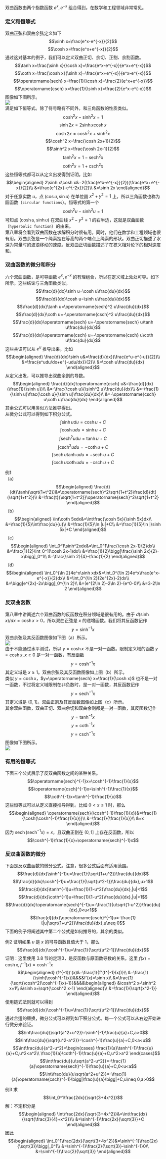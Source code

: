 双曲函数由两个指数函数 $e^x,e^{-x}$ 组合得到，在数学和工程领域非常常见。

### 定义和恒等式
双曲正弦和双曲余弦定义如下
$$\sinh x=\frac{e^x-e^{-x}}{2}$$
$$\cosh x=\frac{e^x+e^{-x}}{2}$$
通过这对基本的例子，我们可以定义双曲正切、余切、正割、余割函数。
$$\tanh x=\frac{\sinh x}{\cosh x}=\frac{e^x-e^{-x}}{e^x+e^{-x}}$$
$$\coth x=\frac{\cosh x}{\sinh x}=\frac{e^x+e^{-x}}{e^x-e^{-x}}$$
$$\operatorname{sech} x=\frac{1}{\cosh x}=\frac{2}{e^x+e^{-x}}$$
$$\operatorname{csch} x=\frac{1}{\sinh x}=\frac{2}{e^x-e^{-x}}$$
图像如下图所示。  
![](030.010.png)  
满足如下恒等式。除了符号略有不同外，和三角函数的性质类似。
$$\cosh^2 x-\sinh^2 x=1$$
$$\sinh 2x=2\sinh x\cosh x$$
$$\cosh 2x=\cosh^2 x+\sinh^2 x$$
$$\cosh^2 x=\frac{\cosh 2x+1}{2}$$
$$\sinh^2 x=\frac{\cosh 2x-1}{2}$$
$$\tanh^2 x=1-\operatorname{sech}^2 x$$
$$\coth^2 x=1+\operatorname{csch}^2 x$$
这些恒等式都可以从定义出发得到证明。比如
$$\begin{aligned}
2\sinh x\cosh x&=2(\frac{e^x-e^{-x}}{2})(\frac{e^x+e^{-x}}{2})\\
&=\frac{e^{2x}-e^{-2x}}{2}\\
&=\sinh 2x
\end{aligned}$$
对于任意实数 $u$，点 $(\cos u,\sin u)$ 在单位圆 $x^2+y^2=1$ 上，所以三角函数也称为圆函数（`circular functions`）。恒等式的第一个
$$\cosh^2 u-\sinh^2 u=1$$
可知点 $(\cosh u,\sinh u)$ 在双曲线 $x^2-y^2=1$ 的右半边，这就是双曲函数（`hyperbolic function`）的由来。  
第八章将会看到双曲函数在求解积分时很有用。同时，他们在数学和工程领域也很有用。双曲余弦是一个绳索挂在等高的两个端点上绳索的形状。双曲正切描述了水深为常量时的波浪移动的速度。反双曲正切函数描述了在狭义相对论下的相对速度和。

### 双曲函数的微分和积分
六个双曲函数，是可导函数 $e^x,e^{-x}$ 的有理组合，所以在定义域上处处可导。如下所示。这些结论与三角函数类似。
$$\frac{d}{dx}\sinh u=\cosh u\frac{du}{dx}$$
$$\frac{d}{dx}\cosh u=\sinh u\frac{du}{dx}$$
$$\frac{d}{dx}\tanh u=\operatorname{sech}^2 u\frac{du}{dx}$$
$$\frac{d}{dx}\coth u=-\operatorname{csch}^2 u\frac{du}{dx}$$
$$\frac{d}{dx}\operatorname{sech} u=-\operatorname{sech} u\tanh u\frac{du}{dx}$$
$$\frac{d}{dx}\operatorname{csch} u=-\operatorname{csch} u\coth u\frac{du}{dx}$$
这些共识可以从 $e^u$ 推导出来。比如
$$\begin{aligned}
\frac{d}{dx}\sinh u&=\frac{d}{dx}(\frac{e^u-e^{-u}}{2})\\
&=\frac{e^udu/dx+e^{-udu/dx}}{2}\\
&=\cosh u\frac{du}{dx}
\end{aligned}$$
从定义出发，可以推导出双曲余割的导数。
$$\begin{aligned}
\frac{d}{dx}\operatorname{csch} u&=\frac{d}{dx}(\frac{1}{\sinh u})\\
&=-\frac{\cosh u}{\sinh^2 u}\frac{du}{dx}\\
&=-\frac{1}{\sinh u}\frac{\cosh u}{\sinh u}\frac{du}{dx}\\
&=-\operatorname{csch} u\coth u\frac{du}{dx}
\end{aligned}$$
其余公式可以用类似方法推导得出。  
从微分公式可以得到如下积分公式。
$$\int\sinh udu=\cosh u+C$$
$$\int\cosh udu=\sinh u+C$$
$$\int\operatorname{sech}^2 udu=\tanh u+C$$
$$\int\operatorname{csch}^2 udu=-\coth u+C$$
$$\int\operatorname{sech} u\tanh udu=-\operatorname{sech} u+C$$
$$\int\operatorname{csch} u\coth udu=-\operatorname{csch} u+C$$

例1  
（a）
$$\begin{aligned}
\frac{d}{dt}\tanh(\sqrt{1+t^2})&=\operatorname{sech}^2\sqrt{1+t^2}\frac{d}{dt}(\sqrt{1+t^2})\\
&=\frac{t}{\sqrt{1+t^2}}\operatorname{sech}^2\sqrt{1+t^2}
\end{aligned}$$
（b）
$$\begin{aligned}
\int\coth 5xdx&=\int\frac{\cosh 5x}{\sinh 5x}dx\\
&=\frac{1}{5}\int\frac{du}{u}\\
&=\frac{1}{5}\ln |u|+C\\
&=\frac{1}{5}\ln |\sinh 5x|+C
\end{aligned}$$
（c）
$$\begin{aligned}
\int_0^1\sinh^2xdx&=\int_0^1\frac{\cosh 2x-1}{2}dx\\
&=\frac{1}{2}\int_0^1(\cosh 2x-1)dx\\
&=\frac{1}{2}\bigg[\frac{\sinh 2x}{2}-x\bigg]_0^1\\
&=\frac{\sinh 2}{4}-\frac{1}{2}
\end{aligned}$$
（d）
$$\begin{aligned}
\int_0^{\ln 2}4e^x\sinh xdx&=\int_0^{\ln 2}4e^x\frac{e^x-e^{-x}}{2}dx\\
&=\int_0^{\ln 2}(2e^{2x}-2)dx\\
&=\bigg[e^{2x}-2x\bigg]_0^{\ln 2}\\
&=(e^{2\ln 2}-2\ln 2)-(e^0-0)\\
&=3-2\ln 2
\end{aligned}$$

### 反双曲函数
第八章中讲阐述六个双曲函数的反函数在积分领域是很有用的。由于 $d(\sinh x)/dx=\cosh x>0$，所以双曲正弦是 $x$ 的递增函数。我们将其反函数记作
$$y=\sinh^{-1}x$$
双曲余弦及其反函数图像如下图（a）所示。  
![](030.041.png)  
由于不能通过水平测试，所以 $y=\cosh x$ 不是一对一函数。限制定义域的函数 $y=\cosh x,x\geq 0$ 是一对一函数，有反函数
$$y=\cosh^{-1}x$$
其定义域是 $x\geq 1$。双曲余弦及其反函数图像如上图（b）所示。  
类似 $y=\cosh x$，$y=\operatorname{sech} x=\frac{1}{\cosh x}$ 也不是一对一函数，不过将定义域限制在非负数时，是一对一函数，其反函数记作
$$y=\operatorname{sech}^{-1}x$$
其定义域是 $(0,1]$。双曲正割及其反函数图像如上图（c）所示。  
其余双曲函数，双曲正切、双曲余切和双曲余割都是一对一函数，其反函数记作
$$y=\tanh^{-1}x$$
$$y=\coth^{-1}x$$
$$y=\operatorname{csch}^{-1}x$$
图像如下图所示。  
![](030.042.png)

### 有用的恒等式
下面三个公式展示了反双曲函数之间的某种关系。
$$\operatorname{sech}^{-1}x=\cosh^{-1}\frac{1}{x}$$
$$\operatorname{csch}^{-1}x=\sinh^{-1}\frac{1}{x}$$
$$\coth^{-1}x=\tanh^{-1}\frac{1}{x}$$
这些恒等式可以从定义直接推导得到。比如 $0<x\leq 1$ 时，那么
$$\begin{aligned}
\operatorname{sech}(\cosh^{-1}\frac{1}{x})&=\frac{1}{\cosh(\cosh^{-1}\frac{1}{x})}\\
&=\frac{1}{\frac{1}{x}}\\
&=x
\end{aligned}$$
因为 $\operatorname{sech}(\operatorname{sech}^{-1}x)=x$，且双曲正割在 $(0,1]$ 上存在反函数，所以
$$\cosh^{-1}\frac{1}{x}=\operatorname{sech}^{-1}x$$

### 反双曲函数的微分
下面是反双曲函数的微分公式。注意，很多公式后面有适用范围。
$$\frac{d}{dx}\sinh^{-1}u=\frac{1}{\sqrt{1+u^2}}\frac{du}{dx}$$
$$\frac{d}{dx}\cosh^{-1}u=\frac{1}{\sqrt{u^2-1}}\frac{du}{dx},u>1$$
$$\frac{d}{dx}\tanh^{-1}u=\frac{1}{1-u^2}\frac{du}{dx},|u|<1$$
$$\frac{d}{dx}\coth^{-1}u=\frac{1}{1-u^2}\frac{du}{dx},|u|>1$$
$$\frac{d}{dx}\operatorname{sech}^{-1}u=-\frac{1}{u\sqrt{1-u^2}}\frac{du}{dx},0<u<1$$
$$\frac{d}{dx}\operatorname{csch}^{-1}u=-\frac{1}{|u|\sqrt{1+u^2}}\frac{du}{dx},u\neq 0$$
下面的例子将阐述其中第二个公式是如何推导的，其余的类似。

例2 证明如果 $u$ 是 $x$ 的可导函数且值大于 1，那么
$$\frac{d}{dx}\cosh^{-1}u=\frac{1}{\sqrt{u^2-1}}\frac{du}{dx}$$
证明：这里使用 3.8 节的定理3，是反函数与原函数导数的关系。这里 $f(x)=\cosh x,f^{-1}(x)=\cosh^{-1}x$
$$\begin{aligned}
(f^{-1})'(x)&=\frac{1}{f'(f^{-1}(x))}\\
&=\frac{1}{\sinh(\cosh^{-1}x)}&&&&f'(x)=\sinh x\\
&=\frac{1}{\sqrt{\cosh^2(\cosh^{-1}x)-1}}&&&&\begin{aligned}
&\cosh^2 x-\sinh^2 x=1\\
&\sinh x=\sqrt{\cosh^2 x-1}
\end{aligned}\\
&=\frac{1}{\sqrt{x^2-1}}
\end{aligned}$$
使用链式法则就可以得到
$$\frac{d}{dx}\cosh^{-1}u=\frac{1}{\sqrt{u^2-1}}\frac{du}{dx}$$
通过合适的替换，微分公式可以得到如下积分公式。每一个公式可以从右边开始进行微分来验证。
$$\int\frac{du}{\sqrt{a^2+u^2}}=\sinh^{-1}\frac{u}{a}+C,a>0$$
$$\int\frac{du}{\sqrt{u^2-a^2}}=\cosh^{-1}\frac{u}{a}+C,0<a<u$$
$$\int\frac{du}{a^2-u^2}=\begin{cases}
\frac{1}{a}\tanh^{-1}\frac{u}{a}+C,u^2<a^2\\
\frac{1}{a}\coth^{-1}\frac{u}{a}+C,u^2>a^2
\end{cases}$$
$$\int\frac{du}{u\sqrt{a^2-u^2}}=-\frac{1}{a}\operatorname{sech}^{-1}\frac{u}{a}+C,0<u<a$$
$$\int\frac{du}{u\sqrt{a^2+u^2}}=-\frac{1}{a}\operatorname{csch}^{-1}\bigg|\frac{u}{a}\bigg|+C,u\neq 0,a>0$$

例3 求
$$\int_0^1\frac{2dx}{\sqrt{3+4x^2}}$$
解：不定积分是
$$\begin{aligned}
\int\frac{2dx}{\sqrt{3+4x^2}}&=\int\frac{dx}{\sqrt{\frac{3}{4}+x^2}}\\
&=\sinh^{-1}\frac{2x}{\sqrt{3}}+C
\end{aligned}$$
因此
$$\begin{aligned}
\int_0^1\frac{2dx}{\sqrt{3+4x^2}}&=\sinh^{-1}\frac{2x}{\sqrt{3}}\bigg|_0^1\\
&=\sinh^{-1}\frac{2}{\sqrt{3}}-\sinh^{-1}0\\
&=\sinh^{-1}\frac{2}{\sqrt{3}}
\end{aligned}$$
